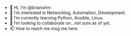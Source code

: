 - 👋 Hi, I’m @brianuhm
- 👀 I’m interested in Networking, Automation, Development.
- 🌱 I’m currently learning Python, Ansible, Linux.
- 💞️ I’m looking to collaborate on...not sure as of yet.
- 📫 How to reach me msg me here.

<!---
brianuhm/brianuhm is a ✨ special ✨ repository because its `README.md` (this file) appears on your GitHub profile.
You can click the Preview link to take a look at your changes.
--->
